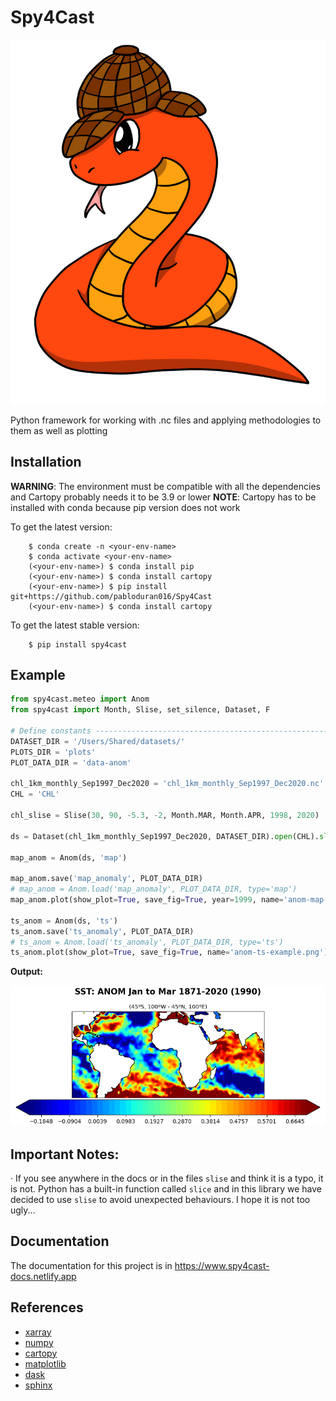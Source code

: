 # Spy4Cast
![Icon](docs/source/_static/favicon.png)

Python framework for working with .nc files and applying methodologies to them as well as plotting


## Installation
**WARNING**: The environment must be compatible with all the dependencies and Cartopy probably needs it to be 3.9 or lower
**NOTE**: Cartopy has to be installed with conda because pip version does not work

To get the latest version:
```console
    $ conda create -n <your-env-name>
    $ conda activate <your-env-name>
    (<your-env-name>) $ conda install pip
    (<your-env-name>) $ conda install cartopy
    (<your-env-name>) $ pip install git+https://github.com/pabloduran016/Spy4Cast
    (<your-env-name>) $ conda install cartopy
```

To get the latest stable version:
```console
    $ pip install spy4cast
```

## Example

```python
from spy4cast.meteo import Anom
from spy4cast import Month, Slise, set_silence, Dataset, F

# Define constants ---------------------------------------------------------------------------------- #
DATASET_DIR = '/Users/Shared/datasets/'
PLOTS_DIR = 'plots'
PLOT_DATA_DIR = 'data-anom'

chl_1km_monthly_Sep1997_Dec2020 = 'chl_1km_monthly_Sep1997_Dec2020.nc'
CHL = 'CHL'

chl_slise = Slise(30, 90, -5.3, -2, Month.MAR, Month.APR, 1998, 2020)

ds = Dataset(chl_1km_monthly_Sep1997_Dec2020, DATASET_DIR).open(CHL).slice(chl_slise)

map_anom = Anom(ds, 'map')

map_anom.save('map_anomaly', PLOT_DATA_DIR)
# map_anom = Anom.load('map_anomaly', PLOT_DATA_DIR, type='map')
map_anom.plot(show_plot=True, save_fig=True, year=1999, name='anom-map-example.png', cmap='jet')

ts_anom = Anom(ds, 'ts')
ts_anom.save('ts_anomaly', PLOT_DATA_DIR)
# ts_anom = Anom.load('ts_anomaly', PLOT_DATA_DIR, type='ts')
ts_anom.plot(show_plot=True, save_fig=True, name='anom-ts-example.png')
```

**Output:**    
  
![Example 1 plot](examples/anomer_example.png)

## Important Notes:

· If you see anywhere in the docs or in the files `slise` and think it is a typo, it is not. Python has a 
built-in function called `slice` and in this library we have decided to use `slise` to avoid unexpected 
behaviours. I hope it is not too ugly...

## Documentation
The documentation for this project is in https://www.spy4cast-docs.netlify.app

## References
- [xarray](https://www.xarray.pydata.org/en/stable/)
- [numpy](https://www.numpy.org/)
- [cartopy](https://www.scitools.org.uk/cartopy/docs/latest/)
- [matplotlib](https://www.matplotlib.org/stable/api/text_api.html#matplotlib.text.Text)
- [dask](https://www.dask.org/)
- [sphinx](https://www.sphinx-doc.org/)
